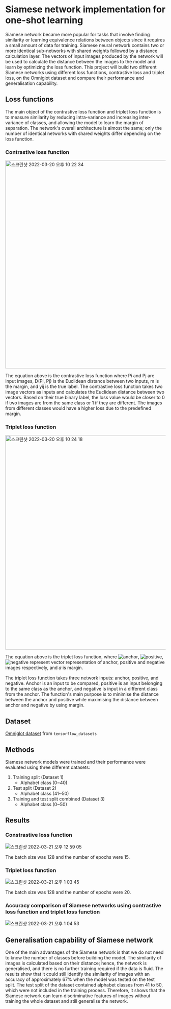 # Siamese network implementation for one-shot learning

Siamese network became more popular for tasks that involve finding similarity or learning equivalence relations between objects since it requires a small amount of data for training. Siamese neural network contains two or more identical sub-networks with shared weights followed by a distance calculation layer. The vectors of input images produced by the network will be used to calculate the distance between the images to the model and learn by optimizing the loss function. This project will build two different Siamese networks using different loss functions, contrastive loss and triplet loss, on the Omniglot dataset and compare their performance and generalisation capability.

## Loss functions

The main object of the contrastive loss function and triplet loss function is to measure similarity by reducing intra-variance and increasing inter-variance of classes, and allowing the model to learn the margin of separation. The network's overall architecture is almost the same; only the number of identical networks with shared weights differ depending on the loss function.

### Contrastive loss function

<img width="651" alt="스크린샷 2022-03-20 오후 10 22 34" src="https://user-images.githubusercontent.com/74476122/159161913-c2f93da0-d7c2-491d-aa6a-47b5c105e233.png">

The equation above is the contrastive loss function where Pi and Pj are input images, D(Pi, Pj) is the Euclidean distance between two inputs, m is the margin, and yij is the true label. The contrastive loss function takes two image vectors as inputs and calculates the Euclidean distance between two vectors. Based on their true binary label, the loss value would be closer to 0 if two images are from the same class or 1 if they are different. The images from different classes would have a higher loss due to the predefined margin.

### Triplet loss function

<img width="671" alt="스크린샷 2022-03-20 오후 10 24 18" src="https://user-images.githubusercontent.com/74476122/159162002-51309ad3-1559-4ed3-8657-4e4922a9a20a.png">

The equation above is the triplet loss function, where ![anchor](https://latex.codecogs.com/svg.image?f(x_{i}^{a})), ![positive](https://latex.codecogs.com/svg.image?f(x_{i}^{p})), ![negative](https://latex.codecogs.com/svg.image?f(x_{i}^{n})) represent vector representation of anchor, positive and negative images respectively, and 𝛼 is margin.

The triplet loss function takes three network inputs: anchor, positive, and negative. Anchor is an input to be compared, positive is an input belonging to the same class as the anchor, and negative is input in a different class from the anchor. The function's main purpose is to minimise the distance between the anchor and positive while maximising the distance between anchor and negative by using margin.

## Dataset

[Omniglot dataset](https://github.com/brendenlake/omniglot#:~:text=The%20Omniglot%20data%20set%20is,Turk%20by%2020%20different%20people.) from `tensorflow_datasets`

## Methods

Siamese network models were trained and their performance were evaluated using three different datasets:
1. Training split (Dataset 1)
    - Alphabet class (0~40)
2. Test split (Dataset 2)
    - Alphabet class (41~50)
3. Training and test split combined (Dataset 3)
    - Alphabet class (0~50)
    
## Results

### Constrastive loss function 

![스크린샷 2022-03-21 오후 12 59 05](https://user-images.githubusercontent.com/74476122/159199727-5a1bf227-cf54-4fd4-b9f9-f01842f2e4f4.png)

The batch size was 128 and the number of epochs were 15.

### Triplet loss function 

![스크린샷 2022-03-21 오후 1 03 45](https://user-images.githubusercontent.com/74476122/159200038-aef3c2ac-1310-44d1-bc5a-5d8299b4a757.png)

The batch size was 128 and the number of epochs were 20.

### Accuracy comparison of Siamese networks using contrastive loss function and triplet loss function

![스크린샷 2022-03-21 오후 1 04 53](https://user-images.githubusercontent.com/74476122/159200113-81fc1cb3-1958-49a1-9e4b-8ac955e4087e.png)

## Generalisation capability of Siamese network

One of the main advantages of the Siamese network is that we do not need to know the number of classes before building the model. The similarity of images is calculated based on their distance; hence, the network is generalised, and there is no further training required if the data is fluid. The results show that it could still identify the similarity of images with an accuracy of approximately 67% when the model was tested on the test split. The test split of the dataset contained alphabet classes from 41 to 50, which were not included in the training process. Therefore, it shows that the Siamese network can learn discriminative features of images without training the whole dataset and still generalise the network.





